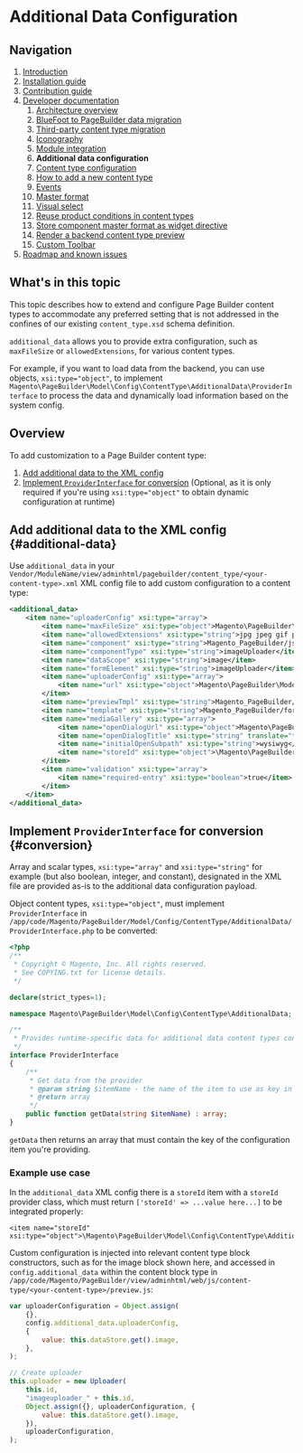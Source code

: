 # Additional Data Configuration

## Navigation

1. [Introduction]
2. [Installation guide]
3. [Contribution guide]
4. [Developer documentation]
    1. [Architecture overview]
    1. [BlueFoot to PageBuilder data migration]
    1. [Third-party content type migration]
    1. [Iconography]
    1. [Module integration]
    1. **Additional data configuration**
    1. [Content type configuration]
    1. [How to add a new content type]
    1. [Events]
    1. [Master format]
    1. [Visual select]
    1. [Reuse product conditions in content types]
    1. [Store component master format as widget directive]
    1. [Render a backend content type preview]
    1. [Custom Toolbar]
5. [Roadmap and known issues]

[Introduction]: README.md
[Contribution guide]: CONTRIBUTING.md
[Installation guide]: install.md
[Developer documentation]: developer-documentation.md
[Architecture overview]: architecture-overview.md
[BlueFoot to PageBuilder data migration]: bluefoot-data-migration.md
[Third-party content type migration]: new-content-type-example.md
[Iconography]: iconography.md
[Module integration]: module-integration.md
[Additional data configuration]: custom-configuration.md
[Content type configuration]: content-type-configuration.md
[How to add a new content type]: how-to-add-new-content-type.md
[Events]: events.md
[Master format]: master-format.md
[Visual select]: visual-select.md
[Reuse product conditions in content types]: product-conditions.md
[Store component master format as widget directive]: widget-directive.md
[Render a backend content type preview]: content-type-preview.md
[Custom Toolbar]: toolbar.md
[Roadmap and known issues]: roadmap.md



## What's in this topic
This topic describes how to extend and configure Page Builder content types to accommodate any preferred setting that is not addressed in the confines of our existing `content_type.xsd` schema definition.

`additional_data` allows you to provide extra configuration, such as `maxFileSize` or `allowedExtensions`, for various content types.

For example, if you want to load data from the backend, you can use objects, `xsi:type="object"`, to implement `Magento\PageBuilder\Model\Config\ContentType\AdditionalData\ProviderInterface` to process the data and dynamically load information based on the system config.


## Overview

To add customization to a Page Builder content type:
1. [Add additional data to the XML config](#additional-data)
2. [Implement `ProviderInterface` for conversion](#conversion) (Optional, as it is only required if you're using `xsi:type="object"` to obtain dynamic configuration at runtime)

## Add additional data to the XML config {#additional-data}

Use `additional_data` in your `Vendor/ModuleName/view/adminhtml/pagebuilder/content_type/<your-content-type>.xml` XML config file to add custom configuration to a content type:

``` xml
<additional_data>
    <item name="uploaderConfig" xsi:type="array">
        <item name="maxFileSize" xsi:type="object">Magento\PageBuilder\Model\Config\ContentType\AdditionalData\Provider\Uploader\MaxFileSize</item>
        <item name="allowedExtensions" xsi:type="string">jpg jpeg gif png</item>
        <item name="component" xsi:type="string">Magento_PageBuilder/js/form/element/image-uploader</item>
        <item name="componentType" xsi:type="string">imageUploader</item>
        <item name="dataScope" xsi:type="string">image</item>
        <item name="formElement" xsi:type="string">imageUploader</item>
        <item name="uploaderConfig" xsi:type="array">
            <item name="url" xsi:type="object">Magento\PageBuilder\Model\Config\ContentType\AdditionalData\Provider\Uploader\SaveUrl</item>
        </item>
        <item name="previewTmpl" xsi:type="string">Magento_PageBuilder/form/element/uploader/preview</item>
        <item name="template" xsi:type="string">Magento_PageBuilder/form/element/uploader/preview/image</item>
        <item name="mediaGallery" xsi:type="array">
            <item name="openDialogUrl" xsi:type="object">Magento\PageBuilder\Model\Config\ContentType\AdditionalData\Provider\Uploader\OpenDialogUrl</item>
            <item name="openDialogTitle" xsi:type="string" translate="true">Insert Images...</item>
            <item name="initialOpenSubpath" xsi:type="string">wysiwyg</item>
            <item name="storeId" xsi:type="object">\Magento\PageBuilder\Model\Config\ContentType\AdditionalData\Provider\StoreId</item>
        </item>
        <item name="validation" xsi:type="array">
            <item name="required-entry" xsi:type="boolean">true</item>
        </item>
    </item>
</additional_data>
 ```

## Implement `ProviderInterface` for conversion {#conversion}

Array and scalar types, `xsi:type="array"` and `xsi:type="string"` for example (but also boolean, integer, and constant), designated in the XML file are provided as-is to the additional data configuration payload.

Object content types, `xsi:type="object"`, must implement `ProviderInterface` in `/app/code/Magento/PageBuilder/Model/Config/ContentType/AdditionalData/ProviderInterface.php` to be converted:

``` php
<?php
/**
 * Copyright © Magento, Inc. All rights reserved.
 * See COPYING.txt for license details.
 */

declare(strict_types=1);

namespace Magento\PageBuilder\Model\Config\ContentType\AdditionalData;

/**
 * Provides runtime-specific data for additional data content types configuration
 */
interface ProviderInterface
{
	/**
	 * Get data from the provider
	 * @param string $itemName - the name of the item to use as key in returned array
	 * @return array
	 */
	public function getData(string $itemName) : array;
}
```

`getData` then returns an array that must contain the key of the configuration item you're providing.

### Example use case

In the `additional_data` XML config there is a `storeId` item with a `storeId` provider class, which must return `['storeId' => ...value here...]` to be integrated properly:

```
<item name="storeId" xsi:type="object">\Magento\PageBuilder\Model\Config\ContentType\AdditionalData\Provider\StoreId</item>
```

Custom configuration is injected into relevant content type block constructors, such as for the image block shown here, and accessed in `config.additional_data` within the content block type in `/app/code/Magento/PageBuilder/view/adminhtml/web/js/content-type/<your-content-type>/preview.js`:

``` js
var uploaderConfiguration = Object.assign(
    {},
    config.additional_data.uploaderConfig,
    {
        value: this.dataStore.get().image,
    },
);

// Create uploader
this.uploader = new Uploader(
    this.id,
    "imageuploader_" + this.id,
    Object.assign({}, uploaderConfiguration, {
        value: this.dataStore.get().image,
    }),
    uploaderConfiguration,
);
```

